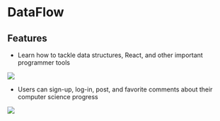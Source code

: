 # DataFlow 

## Features

- Learn how to tackle data structures, React, and other important programmer tools

![](/dataflow5.gif)

- Users can sign-up, log-in, post, and favorite comments about their computer science progress

![](/dataflowauth2.gif)
